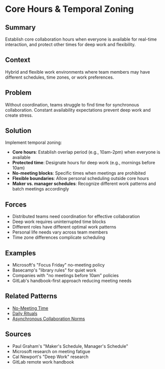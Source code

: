 # Core Hours & Temporal Zoning

## Summary
Establish core collaboration hours when everyone is available for real-time interaction, and protect other times for deep work and flexibility.

## Context
Hybrid and flexible work environments where team members may have different schedules, time zones, or work preferences.

## Problem
Without coordination, teams struggle to find time for synchronous collaboration. Constant availability expectations prevent deep work and create stress.

## Solution
Implement temporal zoning:
- **Core hours**: Establish overlap period (e.g., 10am-2pm) when everyone is available
- **Protected time**: Designate hours for deep work (e.g., mornings before 10am)
- **No-meeting blocks**: Specific times when meetings are prohibited
- **Flexible boundaries**: Allow personal scheduling outside core hours
- **Maker vs. manager schedules**: Recognize different work patterns and batch meetings accordingly

## Forces
- Distributed teams need coordination for effective collaboration
- Deep work requires uninterrupted time blocks
- Different roles have different optimal work patterns
- Personal life needs vary across team members
- Time zone differences complicate scheduling

## Examples
- Microsoft's "Focus Friday" no-meeting policy
- Basecamp's "library rules" for quiet work
- Companies with "no meetings before 10am" policies
- GitLab's handbook-first approach reducing meeting needs

## Related Patterns
- [No-Meeting Time](no-meeting-time.md)
- [Daily Rituals](daily-rituals.md)
- [Asynchronous Collaboration Norms](../organizational/async-collaboration-norms.md)

## Sources
- Paul Graham's "Maker's Schedule, Manager's Schedule"
- Microsoft research on meeting fatigue
- Cal Newport's "Deep Work" research
- GitLab remote work handbook